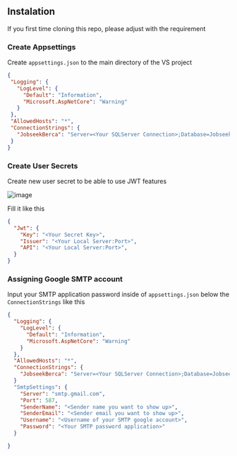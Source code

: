 ## Instalation
If you first time cloning this repo, please adjust with the requirement
 ### Create Appsettings
 Create `appsettings.json` to the main directory of the VS project
 ```json
 {
  "Logging": {
    "LogLevel": {
      "Default": "Information",
      "Microsoft.AspNetCore": "Warning"
    }
  },
  "AllowedHosts": "*",
  "ConnectionStrings": {
    "JobseekBerca": "Server=<Your SQLServer Connection>;Database=JobseekBerca;user id=<Your SQLServer username>;password=<Your SQLServer password>;TrustServerCertificate=true;"
  }
}
```
### Create User Secrets
Create new user secret to be able to use JWT features

![image](https://github.com/user-attachments/assets/15217e6f-15dc-4fa4-a2d5-a6c4c57b3d28)

Fill it like this 
```json
{
  "Jwt": {
    "Key": "<Your Secret Key>",
    "Issuer": "<Your Local Server:Port>",
    "API": "<Your Local Server:Port>",
  }
}
```

### Assigning Google SMTP account
Input your SMTP application password inside of `appsettings.json` below the `ConnectionStrings` like this 
```json
{
  "Logging": {
    "LogLevel": {
      "Default": "Information",
      "Microsoft.AspNetCore": "Warning"
    }
  },
  "AllowedHosts": "*",
  "ConnectionStrings": {
    "JobseekBerca": "Server=<Your SQLServer Connection>;Database=JobseekBerca;user id=<Your SQLServer username>;password=<Your SQLServer password>;TrustServerCertificate=true;"
  }
  "SmtpSettings": {
    "Server": "smtp.gmail.com",
    "Port": 587,
    "SenderName": "<Sender name you want to show up>",
    "SenderEmail": "<Sender email you want to show up>",
    "Username": "<Username of your SMTP google account>",
    "Password": "<Your SMTP password application>"
  }

}
```

